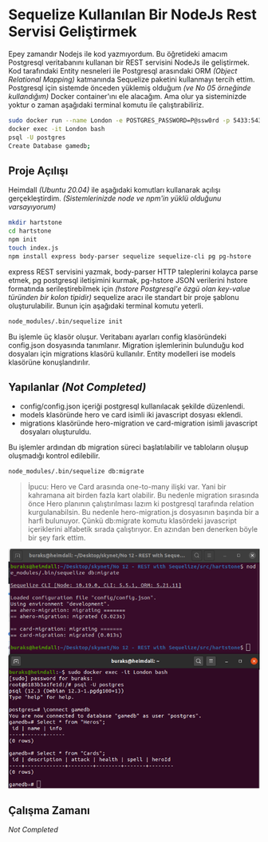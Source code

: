 # Sequelize Kullanılan Bir NodeJs Rest Servisi Geliştirmek

Epey zamandır Nodejs ile kod yazmıyordum. Bu öğretideki amacım Postgresql veritabanını kullanan bir REST servisini NodeJs ile geliştirmek. Kod tarafındaki Entity nesneleri ile Postgresql arasındaki ORM _(Object Relational Mapping)_ katmanında Sequelize paketini kullanmayı tercih ettim. Postgresql için sistemde önceden yüklemiş olduğum _(ve No 05 örneğinde kullandığım)_ Docker container'ını ele alacağım. Ama olur ya sisteminizde yoktur o zaman aşağıdaki terminal komutu ile çalıştırabiliriz.

```bash
sudo docker run --name London -e POSTGRES_PASSWORD=P@ssw0rd -p 5433:5432 -d postgres
docker exec -it London bash
psql -U postgres
Create Database gamedb;
```

## Proje Açılışı

Heimdall _(Ubuntu 20.04)_ ile aşağıdaki komutları kullanarak açılışı gerçekleştirdim. _(Sistemlerinizde node ve npm'in yüklü olduğunu varsayıyorum)_

```bash
mkdir hartstone
cd hartstone
npm init
touch index.js
npm install express body-parser sequelize sequelize-cli pg pg-hstore
```

express REST servisini yazmak, body-parser HTTP taleplerini kolayca parse etmek, pg postgresql iletişimini kurmak, pg-hstore JSON verilerini hstore formatında serileştirebilmek için _(hstore Postgresql'e özgü olan key-value türünden bir kolon tipidir)_ sequelize aracı ile standart bir proje şablonu oluşturulabilir. Bunun için aşağıdaki terminal komutu yeterli.

```bash
node_modules/.bin/sequelize init
```

Bu işlemle üç klasör oluşur. Veritabanı ayarları config klasöründeki config.json dosyasında tanımlanır. Migration işlemlerinin bulunduğu kod dosyaları için migrations klasörü kullanılır. Entity modelleri ise models klasörüne konuşlandırılır. 

## Yapılanlar _(Not Completed)_

- config/config.json içeriği postgresql kullanılacak şekilde düzenlendi.
- models klasöründe hero ve card isimli iki javascript dosyası eklendi.
- migrations klasöründe hero-migration ve card-migration isimli javascript dosyaları oluşturuldu.

Bu işlemler ardından db migration süreci başlatılabilir ve tabloların oluşup oluşmadığı kontrol edilebilir.

```bash
node_modules/.bin/sequelize db:migrate
```

>İpucu: Hero ve Card arasında one-to-many ilişki var. Yani bir kahramana ait birden fazla kart olabilir. Bu nedenle migration sırasında önce Hero planının çalıştırılması lazım ki postgresql tarafında relation kurgulanabilsin. Bu nedenle hero-migration.js dosyasının başında bir a harfi bulunuyor. Çünkü db:migrate komutu klasördeki javascript içeriklerini alfabetik sırada çalıştırıyor. En azından ben denerken böyle bir şey fark ettim.

![Screenshot_1.png](./assets/Screenshot_1.png)

## Çalışma Zamanı

_Not Completed_